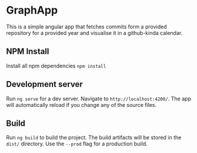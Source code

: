 # GraphApp

This is a simple angular app that fetches commits form a provided repository for a provided year and visualise it in a github-kinda calendar. 

## NPM Install
Install all npm dependencies `npm install`

## Development server

Run `ng serve` for a dev server. Navigate to `http://localhost:4200/`. The app will automatically reload if you change any of the source files.

## Build

Run `ng build` to build the project. The build artifacts will be stored in the `dist/` directory. Use the `--prod` flag for a production build.

